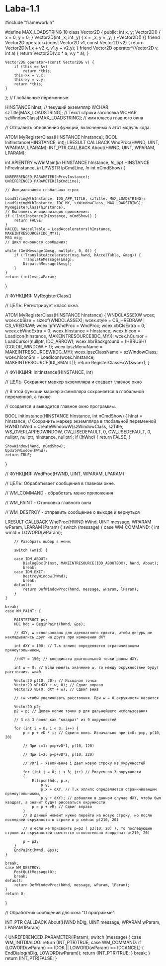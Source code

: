 # Laba-1.1
#include "framework.h"

#define MAX_LOADSTRING 10
class Vector2D {
public:
	int x, y;
	Vector2D() {
		x = 0;
		y = 0;
	}
	Vector2D(int _x, int _y) {
		x = _x;
		y = _y;
	}
	~Vector2D() {}
	friend Vector2D operator+(const Vector2D v1, const Vector2D v2) {
		return Vector2D(v1.x + v2.x, v1.y + v2.y);
	}
	friend Vector2D operator*(Vector2D v, int a) {
		return Vector2D(v.x * a, v.y * a);
	}
	
	Vector2D& operator=(const Vector2D& v) {
		if (this == &v)
			return *this;
		this->x = v.x;
		this->y = v.y;
		return *this;
	}
};
// Глобальные переменные:

HINSTANCE hInst; // текущий экземпляр
WCHAR szTitle[MAX_LOADSTRING]; // Текст строки заголовка
WCHAR szWindowClass[MAX_LOADSTRING]; // имя класса главного окна

// Отправить объявления функций, включенных в этот модуль кода:

ATOM MyRegisterClass(HINSTANCE hInstance);
BOOL InitInstance(HINSTANCE, int);
LRESULT CALLBACK WndProc(HWND, UINT, WPARAM, LPARAM);
INT_PTR CALLBACK About(HWND, UINT, WPARAM, LPARAM);

int APIENTRY wWinMain(_In_ HINSTANCE hInstance,
	_In_opt_ HINSTANCE hPrevInstance,
	_In_ LPWSTR lpCmdLine,
	_In_ int nCmdShow)
{

	UNREFERENCED_PARAMETER(hPrevInstance);
	UNREFERENCED_PARAMETER(lpCmdLine);

	// Инициализация глобальных строк

	LoadStringW(hInstance, IDS_APP_TITLE, szTitle, MAX_LOADSTRING);
	LoadStringW(hInstance, IDC_MY, szWindowClass, MAX_LOADSTRING);
	MyRegisterClass(hInstance);
	// Выполнить инициализацию приложения:
	if (!InitInstance(hInstance, nCmdShow)) {
		return FALSE;
	}
	HACCEL hAccelTable = LoadAccelerators(hInstance, MAKEINTRESOURCE(IDC_MY));
	MSG msg;
	// Цикл основного сообщения:

	while (GetMessage(&msg, nullptr, 0, 0)) {
		if (!TranslateAccelerator(msg.hwnd, hAccelTable, &msg)) {
			TranslateMessage(&msg);
			DispatchMessage(&msg);
		}
	}
	return (int)msg.wParam;
}

// ФУНКЦИЯ: MyRegisterClass()

// ЦЕЛЬ: Регистрирует класс окна.

ATOM MyRegisterClass(HINSTANCE hInstance)
{
	WNDCLASSEXW wcex;
	wcex.cbSize = sizeof(WNDCLASSEX);
	wcex.style = CS_HREDRAW | CS_VREDRAW;
	wcex.lpfnWndProc = WndProc;
	wcex.cbClsExtra = 0;
	wcex.cbWndExtra = 0;
	wcex.hInstance = hInstance;
	wcex.hIcon = LoadIcon(hInstance, MAKEINTRESOURCE(IDC_MY));
	wcex.hCursor = LoadCursor(nullptr, IDC_ARROW);
	wcex.hbrBackground = (HBRUSH)(COLOR_WINDOW + 1);
	wcex.lpszMenuName = MAKEINTRESOURCEW(IDC_MY);
	wcex.lpszClassName = szWindowClass;
	wcex.hIconSm = LoadIcon(wcex.hInstance, MAKEINTRESOURCE(IDI_SMALL));
	return RegisterClassExW(&wcex);
}


// ФУНКЦИЯ: InitInstance(HINSTANCE, int)

// ЦЕЛЬ: Сохраняет маркер экземпляра и создает главное окно

// В этой функции маркер экземпляра сохраняется в глобальной переменной, а также

// создается и выводится главное окно программы.

BOOL InitInstance(HINSTANCE hInstance, int nCmdShow)
{
	hInst = hInstance; // Сохранить маркер экземпляра в глобальной переменной
	HWND hWnd = CreateWindowW(szWindowClass, szTitle, WS_OVERLAPPEDWINDOW,
		CW_USEDEFAULT, 0, CW_USEDEFAULT, 0, nullptr, nullptr, hInstance, nullptr);
	if (!hWnd) {
		return FALSE;
	}

	ShowWindow(hWnd, nCmdShow);
	UpdateWindow(hWnd);
	return TRUE;
}

// ФУНКЦИЯ: WndProc(HWND, UINT, WPARAM, LPARAM)


// ЦЕЛЬ: Обрабатывает сообщения в главном окне.



// WM_COMMAND - обработать меню приложения

// WM_PAINT - Отрисовка главного окна

// WM_DESTROY - отправить сообщение о выходе и вернуться

LRESULT CALLBACK WndProc(HWND hWnd, UINT message, WPARAM wParam, LPARAM lParam)
{
	switch (message) {
	case WM_COMMAND: {
		int wmId = LOWORD(wParam);

		// Разобрать выбор в меню:

		switch (wmId) {

		case IDM_ABOUT:
			DialogBox(hInst, MAKEINTRESOURCE(IDD_ABOUTBOX), hWnd, About);
			break;
		case IDM_EXIT:
			DestroyWindow(hWnd);
			break;
		default:
			return DefWindowProc(hWnd, message, wParam, lParam);
		}
	}

	break;
	case WM_PAINT: {

		PAINTSTRUCT ps;
		HDC hdc = BeginPaint(hWnd, &ps);
		
		// dXY, w использованы для адекватного сдвига, чтобы фигуры не накладывались друг на друга при изменении dXY

		int dXY = 100; // Т.к эллипс определяется ограничивающим прямоугольником,

		//dXY = 150; // координаты диагональной точки равны dXY.

		int w = 0; // Если менять значение w, то между окружностями будут расстояния. w>=0

		Vector2D p(10, 20); // Исходная точка
		Vector2D vR(dXY + w, 0); // Сдвиг вправо
		Vector2D vD(0, dXY + w); // Сдвиг вниз

		// +w чтобы увеличивать расстояния. При w = 0 окружности касаются

		Vector2D p2;
		p2 = p; // Делаю копию точки p для дальнейшего использования

		// 3 на 3 понял как "квадрат" из 9 окружностей

		for (int i = 0; i < 3; i++)	{
			p = p + vD * i; // Сдвиги вниз. Изначально при i=0: p=p, p(10, 20)

			// При i=1: p=p+vD*1, p(10, 120)

			// При i=2: p=p+vD*2, p(10, 220)

			// vD*i - Увеличение i дает новую строку из окружностей

			for (int j = 0; j < 3; j++) // Рисуем по 3 окружности
			{
				Ellipse(hdc, p.x,
					p.y,
					p.x + dXY, // Т.к эллипс определяется ограничивающим прямоугольником,
					p.y + dXY); // добавляю в данном случае dXY, чтобы был квадрат, а значит будут рисоваться окружности
				p = p + vR; // Сдвиг вправо
			}
			// В данный момент нужно перейти на новую строку, но после последней окружности в строке в p сейчас p(210, 20)

			// и если не присвоить p=p2 ( p2(10, 20) ), то последующие строки из окружностей сместятся относительно координат p(210, 20)

			p = p2;
		}
		EndPaint(hWnd, &ps);
	}

	break;
	case WM_DESTROY:
		PostQuitMessage(0);
		break;
	default:
		return DefWindowProc(hWnd, message, wParam, lParam);
	}
	return 0;
}

// Обработчик сообщений для окна "О программе".

INT_PTR CALLBACK About(HWND hDlg, UINT message, WPARAM wParam, LPARAM lParam)

{
	UNREFERENCED_PARAMETER(lParam);
	switch (message)
	{
	case WM_INITDIALOG:
		return (INT_PTR)TRUE;
	case WM_COMMAND:
		if (LOWORD(wParam) == IDOK || LOWORD(wParam) == IDCANCEL)
		{
			EndDialog(hDlg, LOWORD(wParam));
			return (INT_PTR)TRUE;
		}
		break;
	}
	return (INT_PTR)FALSE;
}
